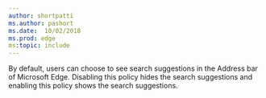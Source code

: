 ```yaml
---
author: shortpatti
ms.author: pashort
ms.date:  10/02/2018
ms.prod: edge
ms:topic: include
---
```


By default, users can choose to see search suggestions in the Address bar of Microsoft Edge.  Disabling this policy hides the search suggestions and enabling this policy shows the search suggestions.